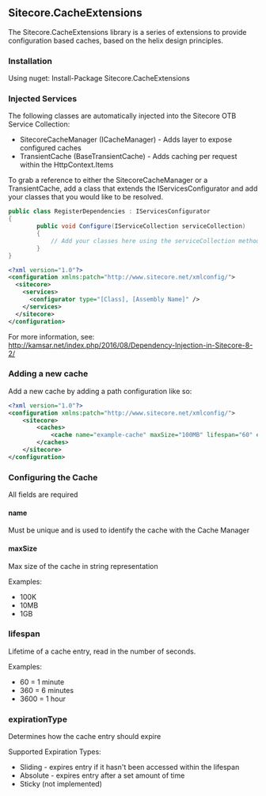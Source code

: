 ## Sitecore.CacheExtensions

The Sitecore.CacheExtensions library is a series of extensions to provide configuration based caches, based on the helix design principles.

### Installation
Using nuget: Install-Package Sitecore.CacheExtensions

### Injected Services

The following classes are automatically injected into the Sitecore OTB Service Collection:

* SitecoreCacheManager (ICacheManager) - Adds layer to expose configured caches
* TransientCache (BaseTransientCache) - Adds caching per request within the HttpContext.Items

To grab a reference to either the SitecoreCacheManager or a TransientCache, add a class that extends the IServicesConfigurator and add your classes that you would like to be resolved.

```c#
public class RegisterDependencies : IServicesConfigurator 
{
        public void Configure(IServiceCollection serviceCollection)
        {
            // Add your classes here using the serviceCollection methods
        }
}
```
```xml
<?xml version="1.0"?>
<configuration xmlns:patch="http://www.sitecore.net/xmlconfig/">
  <sitecore>
    <services>
      <configurator type="[Class], [Assembly Name]" />
    </services>
  </sitecore>
</configuration>

```



For more information, see: http://kamsar.net/index.php/2016/08/Dependency-Injection-in-Sitecore-8-2/

### Adding a new cache

Add a new cache by adding a path configuration like so:

```xml 
<?xml version="1.0"?>
<configuration xmlns:patch="http://www.sitecore.net/xmlconfig/">
    <sitecore>
        <caches>
            <cache name="example-cache" maxSize="100MB" lifespan="60" expirationType="sliding" />
        </caches>
    </sitecore>
</configuration>
```

### Configuring the Cache

All fields are required

#### name

Must be unique and is used to identify the cache with the Cache Manager

#### maxSize

Max size of the cache in string representation

Examples:

  - 100K
  - 10MB
  - 1GB

### lifespan

Lifetime of a cache entry, read in the number of seconds.

Examples:

  - 60 = 1 minute
  - 360 = 6 minutes
  - 3600 = 1 hour

### expirationType

Determines how the cache entry should expire

Supported Expiration Types:

  - Sliding - expires entry if it hasn't been accessed within the lifespan
  - Absolute - expires entry after a set amount of time
  - Sticky (not implemented)
